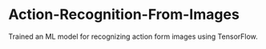 # Action-Recognition-From-Images
Trained an ML model for recognizing action form images using TensorFlow.

